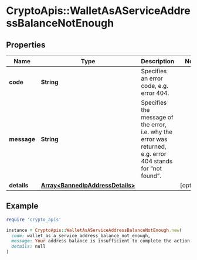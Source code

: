 # CryptoApis::WalletAsAServiceAddressBalanceNotEnough

## Properties

| Name | Type | Description | Notes |
| ---- | ---- | ----------- | ----- |
| **code** | **String** | Specifies an error code, e.g. error 404. |  |
| **message** | **String** | Specifies the message of the error, i.e. why the error was returned, e.g. error 404 stands for “not found”. |  |
| **details** | [**Array&lt;BannedIpAddressDetails&gt;**](BannedIpAddressDetails.md) |  | [optional] |

## Example

```ruby
require 'crypto_apis'

instance = CryptoApis::WalletAsAServiceAddressBalanceNotEnough.new(
  code: wallet_as_a_service_address_balance_not_enough,
  message: Your address balance is insufficient to complete the action. Please, deposit funds to your address and try again.,
  details: null
)
```

